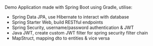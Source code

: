 Demo Application made with Spring Boot using Gradle, utilise:
- Spring Data JPA, use Hibernate to interact with database
- Spring Starter Web, build RESTful endpoints
- Spring Security, username/password authentication & JWT
- Java JWT, create custom JWT filter for spring security filter chain
- MapStruct, mapping dto to entities & vice versa

